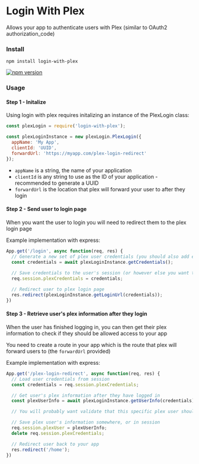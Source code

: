 # Login With Plex
Allows your app to authenticate users with Plex (similar to OAuth2 authorization_code)

### Install
`npm install login-with-plex`

[![npm version](https://badge.fury.io/js/login-with-plex.svg)](https://badge.fury.io/js/login-with-plex)

### Usage

#### Step 1 - Initalize
Using login with plex requires initalizing an instance of the PlexLogin class:

```javascript
const plexLogin = require('login-with-plex');

const plexLoginInstance = new plexLogin.PlexLogin({
  appName: 'My App',
  clientId: 'UUID',
  forwardUrl: 'https://myapp.com/plex-login-redirect'
});
```

* `appName` is a string, the name of your application
* `clientId` is any string to use as the ID of your application - recommended to generate a UUID
* `forwardUrl` is the location that plex will forward your user to after they login

#### Step 2 - Send user to login page
When you want the user to login you will need to redirect them to the plex login page

Example implementation with express:

```javascript
App.get('/login', async function(req, res) {
  // Generate a new set of plex user credentials (you should also add error handling)
  const credentials = await plexLoginInstance.getCredentials();
  
  // Save credentials to the user's session (or however else you want to manage it)
  req.session.plexCredentials = credentials;

  // Redirect user to plex login page
  res.redirect(plexLoginInstance.getLoginUrl(credentials));
})
```

#### Step 3 - Retrieve user's plex information after they login
When the user has finished logging in, you can then get their plex information to check if they should be allowed access to your app

You need to create a route in your app which is the route that plex will forward users to (the `forwardUrl` provided)

Example implementation with express:

```javascript
App.get('/plex-login-redirect', async function(req, res) {
  // Load user credentials from session
  const credentials = req.session.plexCredentials;

  // Get user's plex information after they have logged in
  const plexUserInfo = await plexLoginInstance.getUserInfo(credentials);

  // You will probably want validate that this specific plex user should have access to your app

  // Save plex user's information somewhere, or in session
  req.session.plexUser = plexUserInfo;
  delete req.session.plexCredentials;

  // Redirect user back to your app
  res.redirect('/home');
})
```
